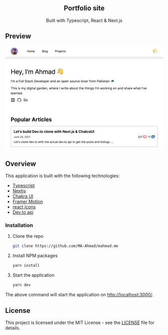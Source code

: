 <p align="center">

<!--   <h2 align="center">Mahmad.me</h2> -->
  <h2 align="center">Portfolio site</h2>

  <p align="center">
    Built with Typescript, React & Next.js
  </p>  
</p>

## Preview

![Homepage](/public/home.png)

## Overview

This application is built with the following technologies:

- [Typescript](https://www.typescriptlang.org/)
- [Nextjs](https://nextjs.org/)
- [Chakra UI](https://chakra-ui.com)
- [Framer Motion](https://www.framer.com/motion/)
- [react icons](https://react-icons.github.io/react-icons/)
- [Dev.to api](https://docs.forem.com/api/)


### Installation

1. Clone the repo
    ```sh
    git clone https://github.com/MA-Ahmad/mahmad.me
    ```
2. Install NPM packages
    ```sh
    yarn install
    ```
3. Start the application
    ```sh
    yarn dev
    ```
The above command will start the application on [http://localhost:3000/](http://localhost:3000).

## License

This project is licensed under the MIT License - see the [LICENSE](LICENSE) file for details.
